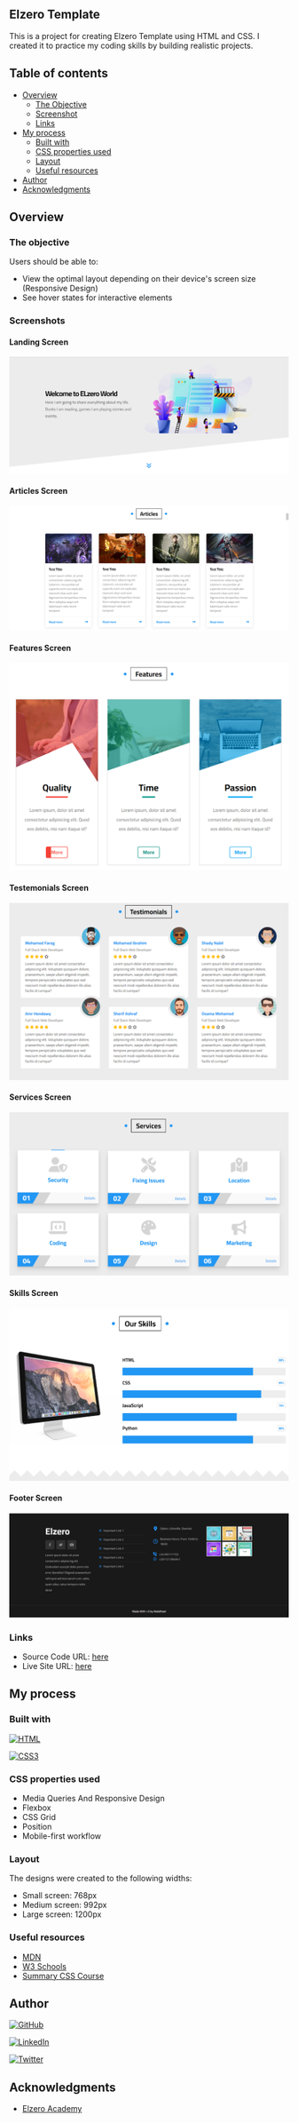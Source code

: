 ## Elzero Template
This is a project for creating Elzero Template using HTML and CSS.
I created it to practice my coding skills by building realistic projects.

## Table of contents

- [Overview](#overview)
  - [The Objective](#the-objective)
  - [Screenshot](#screenshot)
  - [Links](#links)
- [My process](#my-process)
  - [Built with](#built-with)
  - [CSS properties used](#CSS-properties-used)
  - [Layout](#Layout)
  - [Useful resources](#useful-resources)
- [Author](#author)
- [Acknowledgments](#acknowledgments)

## Overview

### The objective

Users should be able to:

- View the optimal layout depending on their device's screen size (Responsive Design)
- See hover states for interactive elements

### Screenshots

#### Landing Screen 
![Landing Screen](Screenshots/landing.png?raw=true")

#### Articles Screen 
![Articles Screen](Screenshots/articles.png?raw=true")

#### Features Screen 
![Features Screen](Screenshots/features.png?raw=true")

#### Testemonials Screen 
![Testemonials Screen](Screenshots/testemonials.png?raw=true")

#### Services Screen 
![Services Screen](Screenshots/services.png?raw=true")

#### Skills Screen 
![Skills Screen](Screenshots/skills.png?raw=true")

#### Footer Screen 
![Footer Screen](Screenshots/footer.png?raw=true")

### Links
- Source Code URL: [here](https://github.com/Abd-Elhadi/Elzero-Template)
- Live Site URL: [here](https://abd-elhadi.github.io/Elzero-Template/)

## My process

### Built with
[![HTML](https://img.shields.io/badge/HTML5-E34F26?style=for-the-badge&logo=html5&logoColor=white)](https://developer.mozilla.org/fr/) 

[![CSS3](https://img.shields.io/badge/CSS3-1572B6?style=for-the-badge&logo=css3&logoColor=white)](https://developer.mozilla.org/fr/docs/Web/CSS)


### CSS properties used
- Media Queries And Responsive Design
- Flexbox
- CSS Grid
- Position
- Mobile-first workflow


### Layout
The designs were created to the following widths:

- Small screen: 768px
- Medium screen: 992px
- Large screen: 1200px


### Useful resources
- [MDN](https://developer.mozilla.org/en-US/docs/Web/HTML/Element) 
- [W3 Schools](https://www.w3schools.com/TAGS/default.ASP) 
- [Summary CSS Course](https://elzero.org/category/courses/css-course/)


## Author
[![GitHub](https://img.shields.io/badge/GitHub-100000?style=for-the-badge&logo=github&logoColor=white)](https://github.com/Abd-Elhadi)

[![LinkedIn](https://img.shields.io/badge/LinkedIn-0077B5?style=for-the-badge&logo=linkedin&logoColor=white)](https://www.linkedin.com/in/abdelhadi-omar-b2a630173/)

[![Twitter](https://img.shields.io/badge/Twitter-1DA1F2?style=for-the-badge&logo=twitter&logoColor=white)](https://twitter.com/abdelhadiomarr)


## Acknowledgments
* [Elzero Academy](https://elzero.org/)
